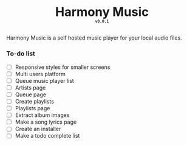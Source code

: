 <div align="center" style="font-size: 2rem"><b>Harmony Music</b></div>
<div align="center"><b><sub><code>v0.0.1</code></sub></b></div>

##

Harmony Music is a self hosted music player for your local audio files.

### To-do list

- [ ] Responsive styles for smaller screens
- [ ] Multi users platform
- [ ] Queue music player list
- [ ] Artists page
- [ ] Queue page
- [ ] Create playlists
- [ ] Playlists page
- [ ] Extract album images
- [ ] Make a song lyrics page
- [ ] Create an installer
- [ ] Make a todo complete list
